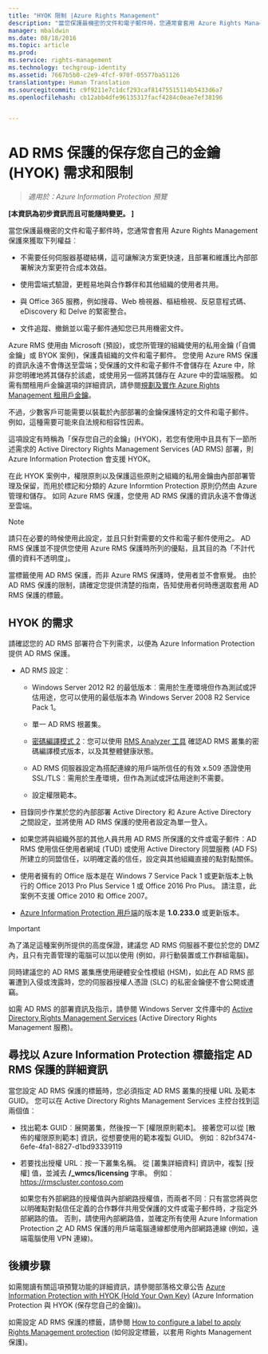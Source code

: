 ```yaml
---
title: "HYOK 限制 |Azure Rights Management"
description: "當您保護最機密的文件和電子郵件時，您通常會套用 Azure Rights Management 保護來獲取下列權益。"
manager: mbaldwin
ms.date: 08/18/2016
ms.topic: article
ms.prod: 
ms.service: rights-management
ms.technology: techgroup-identity
ms.assetid: 7667b5b0-c2e9-4fcf-970f-05577ba51126
translationtype: Human Translation
ms.sourcegitcommit: c9f9211e7c1dcf293caf81475515114b5433d6a7
ms.openlocfilehash: cb12abb4dfe96135317facf4284c0eae7ef38196


---
```


# AD RMS 保護的保存您自己的金鑰 (HYOK) 需求和限制

>*適用於：Azure Information Protection 預覽*

**[本資訊為初步資訊而且可能隨時變更。 ]**

當您保護最機密的文件和電子郵件時，您通常會套用 Azure Rights Management 保護來獲取下列權益︰

- 不需要任何伺服器基礎結構，這可讓解決方案更快速，且部署和維護比內部部署解決方案更符合成本效益。

- 使用雲端式驗證，更輕易地與合作夥伴和其他組織的使用者共用。

- 與 Office 365 服務，例如搜尋、Web 檢視器、樞紐檢視、反惡意程式碼、eDiscovery 和 Delve 的緊密整合。

- 文件追蹤、撤銷並以電子郵件通知您已共用機密文件。

Azure RMS 使用由 Microsoft (預設)，或您所管理的組織使用的私用金鑰 (「自備金鑰」或 BYOK 案例)，保護貴組織的文件和電子郵件。 您使用 Azure RMS 保護的資訊永遠不會傳送至雲端；受保護的文件和電子郵件不會儲存在 Azure 中，除非您明確地將其儲存於該處，或使用另一個將其儲存在 Azure 中的雲端服務。 如需有關租用戶金鑰選項的詳細資訊，請參閱[規劃及實作 Azure Rights Management 租用戶金鑰](../plan-design/plan-implement-tenant-key.md)。 

不過，少數客戶可能需要以裝載於內部部署的金鑰保護特定的文件和電子郵件。 例如，這種需要可能來自法規和相容性因素。 

這項設定有時稱為「保存您自己的金鑰」(HYOK)，若您有使用中且具有下一節所述需求的 Active Directory Rights Management Services (AD RMS) 部署，則 Azure Information Protection 會支援 HYOK。 

在此 HYOK 案例中，權限原則以及保護這些原則之組織的私用金鑰由內部部署管理及保留，而用於標記和分類的 Azure Informtion Protection 原則仍然由 Azure 管理和儲存。 如同 Azure RMS 保護，您使用 AD RMS 保護的資訊永遠不會傳送至雲端。

> [!NOTE]
> 請只在必要的時候使用此設定，並且只針對需要的文件和電子郵件使用之。 AD RMS 保護並不提供您使用 Azure RMS 保護時所列的優點，且其目的為「不計代價的資料不透明度」。

當標籤使用 AD RMS 保護，而非 Azure RMS 保護時，使用者並不會察覺。 由於 AD RMS 保護的限制，請確定您提供清楚的指南，告知使用者何時應選取套用 AD RMS 保護的標籤。

## HYOK 的需求

請確認您的 AD RMS 部署符合下列需求，以便為 Azure Information Protection 提供 AD RMS 保護。

- AD RMS 設定︰
    
    - Windows Server 2012 R2 的最低版本︰需用於生產環境但作為測試或評估用途，您可以使用的最低版本為 Windows Server 2008 R2 Service Pack 1。
    
    - 單一 AD RMS 根叢集。
    
    - [密碼編譯模式 2](https://technet.microsoft.com/library/hh867439.aspx)︰您可以使用 [RMS Analyzer 工具](https://www.microsoft.com/en-us/download/details.aspx?id=46437) 確認AD RMS 叢集的密碼編譯模式版本，以及其整體健康狀態。   
    
    - AD RMS 伺服器設定為搭配連線的用戶端所信任的有效 x.509 憑證使用 SSL/TLS︰需用於生產環境，但作為測試或評估用途則不需要。
    
    - 設定權限範本。

- 目錄同步作業於您的內部部署 Active Directory 和 Azure Active Directory 之間設定，並將使用 AD RMS 保護的使用者設定為單一登入。

- 如果您將與組織外部的其他人員共用 AD RMS 所保護的文件或電子郵件︰AD RMS 使用信任使用者網域 (TUD) 或使用 Active Directory 同盟服務 (AD FS) 所建立的同盟信任，以明確定義的信任，設定與其他組織直接的點對點關係。

- 使用者擁有的 Office 版本是在 Windows 7 Service Pack 1 或更新版本上執行的 Office 2013 Pro Plus Service 1 或 Office 2016 Pro Plus。 請注意，此案例不支援 Office 2010 和 Office 2007。

- [Azure Information Protection 用戶端](info-protect-client.md)的版本是 **1.0.233.0** 或更新版本。

> [!IMPORTANT]
> 為了滿足這種案例所提供的高度保證，建議您 AD RMS 伺服器不要位於您的 DMZ 內，且只有完善管理的電腦可以加以使用 (例如，非行動裝置或工作群組電腦)。 
> 
> 同時建議您的 AD RMS 叢集應使用硬體安全性模組 (HSM)，如此在 AD RMS 部署遭到入侵或洩露時，您的伺服器授權人憑證 (SLC) 的私密金鑰便不會公開或遭竊。 

如需 AD RMS 的部署資訊及指示，請參閱 Windows Server 文件庫中的 [Active Directory Rights Management Services](https://technet.microsoft.com/library/hh831364.aspx) (Active Directory Rights Management 服務)。 


## 尋找以 Azure Information Protection 標籤指定 AD RMS 保護的詳細資訊

當您設定 AD RMS 保護的標籤時，您必須指定 AD RMS 叢集的授權 URL 及範本 GUID。 您可以在 Active Directory Rights Management Services 主控台找到這兩個值︰

- 找出範本 GUID︰展開叢集，然後按一下 [權限原則範本]。 接著您可以從 [散佈的權限原則範本] 資訊，從想要使用的範本複製 GUID。 例如︰82bf3474-6efe-4fa1-8827-d1bd93339119

- 若要找出授權 URL︰按一下叢集名稱。 從 [叢集詳細資料] 資訊中，複製 [授權] 值，並減去 **/_wmcs/licensing** 字串。 例如︰https://rmscluster.contoso.com 
    
    如果您有外部網路的授權值與內部網路授權值，而兩者不同︰只有當您將與您以明確點對點信任定義的合作夥伴共用受保護的文件或電子郵件時，才指定外部網路的值。 否則，請使用內部網路值，並確定所有使用 Azure Information Protection 之 AD RMS 保護的用戶端電腦連線都使用內部網路連線 (例如，遠端電腦使用 VPN 連線)。

## 後續步驟

如需閱讀有關這項預覽功能的詳細資訊，請參閱部落格文章公告 [Azure Information Protection with HYOK (Hold Your Own Key)](https://blogs.technet.microsoft.com/enterprisemobility/2016/08/10/azure-information-protection-with-hyok-hold-your-own-key/) (Azure Information Protection 與 HYOK (保存您自己的金鑰))。

如需設定 AD RMS 保護的標籤，請參閱 [How to configure a label to apply Rights Management protection](configure-policy-protection.md) (如何設定標籤，以套用 Rights Management 保護)。 



<!--HONumber=Aug16_HO4-->


